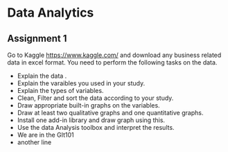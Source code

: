 # Data Analytics
## Assignment 1

Go to Kaggle <https://www.kaggle.com/> and download any business related data in excel format.  You need to perform the following tasks on the data.

- Explain the data .
- Explain the varaibles you used in your study.
- Explain the types of variables.
- Clean, Filter and sort the data according to your study.
- Draw appropriate built-in graphs on the variables.
- Draw at least two qualitative graphs and one quantitative graphs.
- Install one add-in library and draw graph using this.
- Use the data Analysis toolbox and interpret the results.
- We are in the GIt101
- another line




